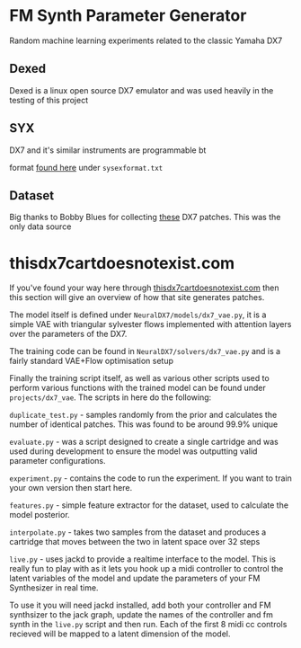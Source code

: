 # FM Synth Parameter Generator

Random machine learning experiments related to the classic Yamaha DX7

## Dexed

Dexed is a linux open source DX7 emulator and was used heavily in the testing of this project

## SYX

DX7 and it's similar instruments are programmable bt

format [found here](https://github.com/asb2m10/dexed/tree/master/Documentation
) under `sysexformat.txt`

## Dataset

Big thanks to Bobby Blues for collecting [these](http://bobbyblues.recup.ch/yamaha_dx7/dx7_patches.html) DX7 patches. This was the only data source



# thisdx7cartdoesnotexist.com

If you've found your way here through [thisdx7cartdoesnotexist.com](https://www.thisdx7cartdoesnotexist.com/) then this section will give an overview of how that site generates patches.


The model itself is defined under `NeuralDX7/models/dx7_vae.py`, it is a simple VAE with triangular sylvester flows implemented with attention layers over the parameters of the DX7. 

The training code can be found in `NeuralDX7/solvers/dx7_vae.py` and is a fairly standard VAE+Flow optimisation setup 

Finally the training script itself, as well as various other scripts used to perform various functions with the trained model can be found under `projects/dx7_vae`. The scripts in here do the following:

`duplicate_test.py` - samples randomly from the prior and calculates the number of identical patches. This was found to be around 99.9% unique

`evaluate.py` - was a script designed to create a single cartridge and was used during development to ensure the model was outputting valid parameter configurations.

`experiment.py` - contains the code to run the experiment. If you want to train your own version then start here.

`features.py` - simple feature extractor for the dataset, used to calculate the model posterior.

`interpolate.py` - takes two samples from the dataset and produces a cartridge that moves between the two in latent space over 32 steps

`live.py` - uses jackd to provide a realtime interface to the model. This is really fun to play with as it lets you hook up a midi controller to control the latent variables of the model and update the parameters of your FM Synthesizer in real time. 

To use it you will need jackd installed, add both your controller and FM synthsizer to the jack graph, update the names of the controller and fm synth in the `live.py` script and then run. Each of the first 8 midi cc controls recieved will be mapped to a latent dimension of the model.